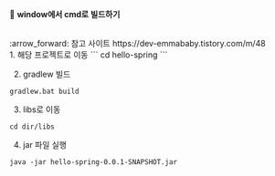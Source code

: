 :tiger: **window에서 cmd로 빌드하기**

<br>
:arrow_forward: 참고 사이트
https://dev-emmababy.tistory.com/m/48

<br>
1. 해당 프로젝트로 이동
```
cd hello-spring
```

2. gradlew 빌드
```
gradlew.bat build
```

3. libs로 이동
```
cd dir/libs
```

4. jar 파일 실행
```
java -jar hello-spring-0.0.1-SNAPSHOT.jar
```
